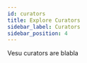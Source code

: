 ```yaml
---
id: curators
title: Explore Curators
sidebar_label: Curators
sidebar_position: 4
---
```


Vesu curators are blabla